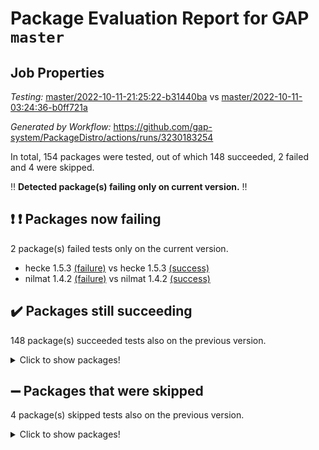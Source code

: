 # Package Evaluation Report for GAP `master`

## Job Properties

*Testing:* [master/2022-10-11-21:25:22-b31440ba](https://github.com/gap-system/PackageDistro/blob/data/reports/master/2022-10-11-21:25:22-b31440ba) vs [master/2022-10-11-03:24:36-b0ff721a](https://github.com/gap-system/PackageDistro/blob/data/reports/master/2022-10-11-03:24:36-b0ff721a)

*Generated by Workflow:* https://github.com/gap-system/PackageDistro/actions/runs/3230183254

In total, 154 packages were tested, out of which 148 succeeded, 2 failed and 4 were skipped.

:bangbang: **Detected package(s) failing only on current version.** :bangbang:

## :exclamation: :exclamation: Packages now failing

2 package(s) failed tests only on the current version.
- hecke 1.5.3 [(failure)](https://github.com/gap-system/PackageDistro/actions/runs/3230183254/jobs/5288514779) vs hecke 1.5.3 [(success)](https://github.com/gap-system/PackageDistro/actions/runs/3223786293/jobs/5274323527)
- nilmat 1.4.2 [(failure)](https://github.com/gap-system/PackageDistro/actions/runs/3230183254/jobs/5288517966) vs nilmat 1.4.2 [(success)](https://github.com/gap-system/PackageDistro/actions/runs/3223786293/jobs/5274325333)

## :heavy_check_mark: Packages still succeeding

148 package(s) succeeded tests also on the previous version.
<details><summary>Click to show packages!</summary>

- 4ti2interface 2022.09-01 [(success)](https://github.com/gap-system/PackageDistro/actions/runs/3230183254/jobs/5288507664)
- ace 5.6.1 [(success)](https://github.com/gap-system/PackageDistro/actions/runs/3230183254/jobs/5288507791)
- aclib 1.3.2 [(success)](https://github.com/gap-system/PackageDistro/actions/runs/3230183254/jobs/5288507876)
- agt 0.2 [(success)](https://github.com/gap-system/PackageDistro/actions/runs/3230183254/jobs/5288507985)
- alnuth 3.2.1 [(success)](https://github.com/gap-system/PackageDistro/actions/runs/3230183254/jobs/5288508093)
- anupq 3.2.6 [(success)](https://github.com/gap-system/PackageDistro/actions/runs/3230183254/jobs/5288508216)
- atlasrep 2.1.5 [(success)](https://github.com/gap-system/PackageDistro/actions/runs/3230183254/jobs/5288508293)
- autodoc 2022.07.10 [(success)](https://github.com/gap-system/PackageDistro/actions/runs/3230183254/jobs/5288508416)
- automata 1.15 [(success)](https://github.com/gap-system/PackageDistro/actions/runs/3230183254/jobs/5288508597)
- automgrp 1.3.2 [(success)](https://github.com/gap-system/PackageDistro/actions/runs/3230183254/jobs/5288508706)
- autpgrp 1.11 [(success)](https://github.com/gap-system/PackageDistro/actions/runs/3230183254/jobs/5288508805)
- cap 2022.10-04 [(success)](https://github.com/gap-system/PackageDistro/actions/runs/3230183254/jobs/5288508897)
- caratinterface 2.3.4 [(success)](https://github.com/gap-system/PackageDistro/actions/runs/3230183254/jobs/5288508997)
- cddinterface 2022.08.11 [(success)](https://github.com/gap-system/PackageDistro/actions/runs/3230183254/jobs/5288509095)
- circle 1.6.5 [(success)](https://github.com/gap-system/PackageDistro/actions/runs/3230183254/jobs/5288509176)
- classicpres 1.22 [(success)](https://github.com/gap-system/PackageDistro/actions/runs/3230183254/jobs/5288509265)
- cohomolo 1.6.10 [(success)](https://github.com/gap-system/PackageDistro/actions/runs/3230183254/jobs/5288509379)
- congruence 1.2.4 [(success)](https://github.com/gap-system/PackageDistro/actions/runs/3230183254/jobs/5288509475)
- corelg 1.56 [(success)](https://github.com/gap-system/PackageDistro/actions/runs/3230183254/jobs/5288509570)
- crime 1.6 [(success)](https://github.com/gap-system/PackageDistro/actions/runs/3230183254/jobs/5288509683)
- crisp 1.4.5 [(success)](https://github.com/gap-system/PackageDistro/actions/runs/3230183254/jobs/5288509769)
- crypting 0.10.3 [(success)](https://github.com/gap-system/PackageDistro/actions/runs/3230183254/jobs/5288509874)
- cryst 4.1.25 [(success)](https://github.com/gap-system/PackageDistro/actions/runs/3230183254/jobs/5288509963)
- crystcat 1.1.10 [(success)](https://github.com/gap-system/PackageDistro/actions/runs/3230183254/jobs/5288510068)
- ctbllib 1.3.4 [(success)](https://github.com/gap-system/PackageDistro/actions/runs/3230183254/jobs/5288510163)
- cubefree 1.19 [(success)](https://github.com/gap-system/PackageDistro/actions/runs/3230183254/jobs/5288510257)
- curlinterface 2.3.1 [(success)](https://github.com/gap-system/PackageDistro/actions/runs/3230183254/jobs/5288510369)
- cvec 2.7.6 [(success)](https://github.com/gap-system/PackageDistro/actions/runs/3230183254/jobs/5288510442)
- datastructures 0.2.7 [(success)](https://github.com/gap-system/PackageDistro/actions/runs/3230183254/jobs/5288510539)
- deepthought 1.0.6 [(success)](https://github.com/gap-system/PackageDistro/actions/runs/3230183254/jobs/5288510655)
- design 1.7 [(success)](https://github.com/gap-system/PackageDistro/actions/runs/3230183254/jobs/5288510775)
- difsets 2.3.1 [(success)](https://github.com/gap-system/PackageDistro/actions/runs/3230183254/jobs/5288510860)
- digraphs 1.6.0 [(success)](https://github.com/gap-system/PackageDistro/actions/runs/3230183254/jobs/5288510953)
- edim 1.3.6 [(success)](https://github.com/gap-system/PackageDistro/actions/runs/3230183254/jobs/5288511040)
- example 4.3.2 [(success)](https://github.com/gap-system/PackageDistro/actions/runs/3230183254/jobs/5288511143)
- examplesforhomalg 2022.10-01 [(success)](https://github.com/gap-system/PackageDistro/actions/runs/3230183254/jobs/5288511221)
- factint 1.6.3 [(success)](https://github.com/gap-system/PackageDistro/actions/runs/3230183254/jobs/5288511323)
- ferret 1.0.8 [(success)](https://github.com/gap-system/PackageDistro/actions/runs/3230183254/jobs/5288511421)
- fga 1.4.0 [(success)](https://github.com/gap-system/PackageDistro/actions/runs/3230183254/jobs/5288511524)
- fining 1.5.1 [(success)](https://github.com/gap-system/PackageDistro/actions/runs/3230183254/jobs/5288511605)
- float 1.0.3 [(success)](https://github.com/gap-system/PackageDistro/actions/runs/3230183254/jobs/5288511717)
- format 1.4.3 [(success)](https://github.com/gap-system/PackageDistro/actions/runs/3230183254/jobs/5288511829)
- forms 1.2.8 [(success)](https://github.com/gap-system/PackageDistro/actions/runs/3230183254/jobs/5288511924)
- fplsa 1.2.5 [(success)](https://github.com/gap-system/PackageDistro/actions/runs/3230183254/jobs/5288512006)
- fr 2.4.10 [(success)](https://github.com/gap-system/PackageDistro/actions/runs/3230183254/jobs/5288512098)
- francy 1.2.5 [(success)](https://github.com/gap-system/PackageDistro/actions/runs/3230183254/jobs/5288512250)
- fwtree 1.3 [(success)](https://github.com/gap-system/PackageDistro/actions/runs/3230183254/jobs/5288512386)
- gapdoc 1.6.6 [(success)](https://github.com/gap-system/PackageDistro/actions/runs/3230183254/jobs/5288512470)
- gauss 2022.09-01 [(success)](https://github.com/gap-system/PackageDistro/actions/runs/3230183254/jobs/5288512585)
- gaussforhomalg 2022.08-03 [(success)](https://github.com/gap-system/PackageDistro/actions/runs/3230183254/jobs/5288512828)
- gbnp 1.0.5 [(success)](https://github.com/gap-system/PackageDistro/actions/runs/3230183254/jobs/5288512964)
- generalizedmorphismsforcap 2022.09-01 [(success)](https://github.com/gap-system/PackageDistro/actions/runs/3230183254/jobs/5288513148)
- genss 1.6.8 [(success)](https://github.com/gap-system/PackageDistro/actions/runs/3230183254/jobs/5288513256)
- gradedmodules 2022.09-02 [(success)](https://github.com/gap-system/PackageDistro/actions/runs/3230183254/jobs/5288513404)
- gradedringforhomalg 2022.08-02 [(success)](https://github.com/gap-system/PackageDistro/actions/runs/3230183254/jobs/5288513614)
- grape 4.8.5 [(success)](https://github.com/gap-system/PackageDistro/actions/runs/3230183254/jobs/5288513809)
- groupoids 1.71 [(success)](https://github.com/gap-system/PackageDistro/actions/runs/3230183254/jobs/5288514021)
- grpconst 2.6.2 [(success)](https://github.com/gap-system/PackageDistro/actions/runs/3230183254/jobs/5288514150)
- guarana 0.96.3 [(success)](https://github.com/gap-system/PackageDistro/actions/runs/3230183254/jobs/5288514311)
- guava 3.17 [(success)](https://github.com/gap-system/PackageDistro/actions/runs/3230183254/jobs/5288514497)
- hap 1.47 [(success)](https://github.com/gap-system/PackageDistro/actions/runs/3230183254/jobs/5288514592)
- hapcryst 0.1.15 [(success)](https://github.com/gap-system/PackageDistro/actions/runs/3230183254/jobs/5288514680)
- help 3.5 [(success)](https://github.com/gap-system/PackageDistro/actions/runs/3230183254/jobs/5288514901)
- homalg 2022.08-04 [(success)](https://github.com/gap-system/PackageDistro/actions/runs/3230183254/jobs/5288515015)
- homalgtocas 2022.10-01 [(success)](https://github.com/gap-system/PackageDistro/actions/runs/3230183254/jobs/5288515104)
- idrel 2.44 [(success)](https://github.com/gap-system/PackageDistro/actions/runs/3230183254/jobs/5288515212)
- images 1.3.1 [(success)](https://github.com/gap-system/PackageDistro/actions/runs/3230183254/jobs/5288515314)
- intpic 0.3.0 [(success)](https://github.com/gap-system/PackageDistro/actions/runs/3230183254/jobs/5288515425)
- io 4.7.3 [(success)](https://github.com/gap-system/PackageDistro/actions/runs/3230183254/jobs/5288515552)
- io_forhomalg 2022.09-01 [(success)](https://github.com/gap-system/PackageDistro/actions/runs/3230183254/jobs/5288515674)
- irredsol 1.4.3 [(success)](https://github.com/gap-system/PackageDistro/actions/runs/3230183254/jobs/5288515781)
- json 2.1.0 [(success)](https://github.com/gap-system/PackageDistro/actions/runs/3230183254/jobs/5288515860)
- jupyterkernel 1.4.1 [(success)](https://github.com/gap-system/PackageDistro/actions/runs/3230183254/jobs/5288515946)
- jupyterviz 1.5.6 [(success)](https://github.com/gap-system/PackageDistro/actions/runs/3230183254/jobs/5288516032)
- kan 1.34 [(success)](https://github.com/gap-system/PackageDistro/actions/runs/3230183254/jobs/5288516112)
- kbmag 1.5.10 [(success)](https://github.com/gap-system/PackageDistro/actions/runs/3230183254/jobs/5288516208)
- laguna 3.9.5 [(success)](https://github.com/gap-system/PackageDistro/actions/runs/3230183254/jobs/5288516281)
- liealgdb 2.2.1 [(success)](https://github.com/gap-system/PackageDistro/actions/runs/3230183254/jobs/5288516373)
- liepring 2.7 [(success)](https://github.com/gap-system/PackageDistro/actions/runs/3230183254/jobs/5288516460)
- liering 2.4.2 [(success)](https://github.com/gap-system/PackageDistro/actions/runs/3230183254/jobs/5288516542)
- linearalgebraforcap 2022.09-12 [(success)](https://github.com/gap-system/PackageDistro/actions/runs/3230183254/jobs/5288516642)
- localizeringforhomalg 2022.09-01 [(success)](https://github.com/gap-system/PackageDistro/actions/runs/3230183254/jobs/5288516757)
- loops 3.4.2 [(success)](https://github.com/gap-system/PackageDistro/actions/runs/3230183254/jobs/5288516833)
- lpres 1.0.3 [(success)](https://github.com/gap-system/PackageDistro/actions/runs/3230183254/jobs/5288516948)
- majoranaalgebras 1.4 [(success)](https://github.com/gap-system/PackageDistro/actions/runs/3230183254/jobs/5288517050)
- mapclass 1.4.6 [(success)](https://github.com/gap-system/PackageDistro/actions/runs/3230183254/jobs/5288517151)
- matgrp 0.70 [(success)](https://github.com/gap-system/PackageDistro/actions/runs/3230183254/jobs/5288517258)
- matricesforhomalg 2022.10-04 [(success)](https://github.com/gap-system/PackageDistro/actions/runs/3230183254/jobs/5288517340)
- modisom 2.5.3 [(success)](https://github.com/gap-system/PackageDistro/actions/runs/3230183254/jobs/5288517440)
- modulepresentationsforcap 2022.10-02 [(success)](https://github.com/gap-system/PackageDistro/actions/runs/3230183254/jobs/5288517528)
- modules 2022.09-01 [(success)](https://github.com/gap-system/PackageDistro/actions/runs/3230183254/jobs/5288517657)
- monoidalcategories 2022.10-01 [(success)](https://github.com/gap-system/PackageDistro/actions/runs/3230183254/jobs/5288517747)
- nconvex 2022.09-01 [(success)](https://github.com/gap-system/PackageDistro/actions/runs/3230183254/jobs/5288517824)
- nock 1.5 [(success)](https://github.com/gap-system/PackageDistro/actions/runs/3230183254/jobs/5288518069)
- normalizinterface 1.3.4 [(success)](https://github.com/gap-system/PackageDistro/actions/runs/3230183254/jobs/5288518179)
- nq 2.5.8 [(success)](https://github.com/gap-system/PackageDistro/actions/runs/3230183254/jobs/5288518263)
- numericalsgps 1.3.1 [(success)](https://github.com/gap-system/PackageDistro/actions/runs/3230183254/jobs/5288518378)
- openmath 11.5.1 [(success)](https://github.com/gap-system/PackageDistro/actions/runs/3230183254/jobs/5288518543)
- orb 4.9.0 [(success)](https://github.com/gap-system/PackageDistro/actions/runs/3230183254/jobs/5288518651)
- packagemanager 1.3.2 [(success)](https://github.com/gap-system/PackageDistro/actions/runs/3230183254/jobs/5288518729)
- patternclass 2.4.2 [(success)](https://github.com/gap-system/PackageDistro/actions/runs/3230183254/jobs/5288518857)
- permut 2.0.4 [(success)](https://github.com/gap-system/PackageDistro/actions/runs/3230183254/jobs/5288518965)
- polenta 1.3.10 [(success)](https://github.com/gap-system/PackageDistro/actions/runs/3230183254/jobs/5288519045)
- polymaking 0.8.6 [(success)](https://github.com/gap-system/PackageDistro/actions/runs/3230183254/jobs/5288519127)
- primgrp 3.4.2 [(success)](https://github.com/gap-system/PackageDistro/actions/runs/3230183254/jobs/5288519212)
- profiling 2.5.1 [(success)](https://github.com/gap-system/PackageDistro/actions/runs/3230183254/jobs/5288519346)
- qpa 1.34 [(success)](https://github.com/gap-system/PackageDistro/actions/runs/3230183254/jobs/5288519442)
- quagroup 1.8.3 [(success)](https://github.com/gap-system/PackageDistro/actions/runs/3230183254/jobs/5288519527)
- radiroot 2.9 [(success)](https://github.com/gap-system/PackageDistro/actions/runs/3230183254/jobs/5288519663)
- rcwa 4.7.0 [(success)](https://github.com/gap-system/PackageDistro/actions/runs/3230183254/jobs/5288519773)
- rds 1.8 [(success)](https://github.com/gap-system/PackageDistro/actions/runs/3230183254/jobs/5288519849)
- recog 1.4.2 [(success)](https://github.com/gap-system/PackageDistro/actions/runs/3230183254/jobs/5288519934)
- repndecomp 1.2.1 [(success)](https://github.com/gap-system/PackageDistro/actions/runs/3230183254/jobs/5288520039)
- repsn 3.1.0 [(success)](https://github.com/gap-system/PackageDistro/actions/runs/3230183254/jobs/5288520127)
- resclasses 4.7.3 [(success)](https://github.com/gap-system/PackageDistro/actions/runs/3230183254/jobs/5288520234)
- ringsforhomalg 2022.10-01 [(success)](https://github.com/gap-system/PackageDistro/actions/runs/3230183254/jobs/5288520305)
- sco 2022.09-01 [(success)](https://github.com/gap-system/PackageDistro/actions/runs/3230183254/jobs/5288520434)
- scscp 2.3.1 [(success)](https://github.com/gap-system/PackageDistro/actions/runs/3230183254/jobs/5288520529)
- semigroups 5.0.2 [(success)](https://github.com/gap-system/PackageDistro/actions/runs/3230183254/jobs/5288520702)
- sglppow 2.2 [(success)](https://github.com/gap-system/PackageDistro/actions/runs/3230183254/jobs/5288520797)
- sgpviz 0.999.5 [(success)](https://github.com/gap-system/PackageDistro/actions/runs/3230183254/jobs/5288520905)
- simpcomp 2.1.14 [(success)](https://github.com/gap-system/PackageDistro/actions/runs/3230183254/jobs/5288520991)
- singular 2022.09.23 [(success)](https://github.com/gap-system/PackageDistro/actions/runs/3230183254/jobs/5288521121)
- sla 1.5.3 [(success)](https://github.com/gap-system/PackageDistro/actions/runs/3230183254/jobs/5288521253)
- smallgrp 1.5 [(success)](https://github.com/gap-system/PackageDistro/actions/runs/3230183254/jobs/5288521361)
- smallsemi 0.6.13 [(success)](https://github.com/gap-system/PackageDistro/actions/runs/3230183254/jobs/5288521516)
- sonata 2.9.4 [(success)](https://github.com/gap-system/PackageDistro/actions/runs/3230183254/jobs/5288521644)
- sophus 1.27 [(success)](https://github.com/gap-system/PackageDistro/actions/runs/3230183254/jobs/5288521745)
- spinsym 1.5.2 [(success)](https://github.com/gap-system/PackageDistro/actions/runs/3230183254/jobs/5288521875)
- standardff 0.9.4 [(success)](https://github.com/gap-system/PackageDistro/actions/runs/3230183254/jobs/5288521977)
- symbcompcc 1.3.2 [(success)](https://github.com/gap-system/PackageDistro/actions/runs/3230183254/jobs/5288522049)
- thelma 1.3 [(success)](https://github.com/gap-system/PackageDistro/actions/runs/3230183254/jobs/5288522188)
- tomlib 1.2.9 [(success)](https://github.com/gap-system/PackageDistro/actions/runs/3230183254/jobs/5288522302)
- toolsforhomalg 2022.09-08 [(success)](https://github.com/gap-system/PackageDistro/actions/runs/3230183254/jobs/5288522405)
- toric 1.9.5 [(success)](https://github.com/gap-system/PackageDistro/actions/runs/3230183254/jobs/5288522501)
- toricvarieties 2022.07.13 [(success)](https://github.com/gap-system/PackageDistro/actions/runs/3230183254/jobs/5288522609)
- transgrp 3.6.3 [(success)](https://github.com/gap-system/PackageDistro/actions/runs/3230183254/jobs/5288522705)
- ugaly 4.0.3 [(success)](https://github.com/gap-system/PackageDistro/actions/runs/3230183254/jobs/5288522794)
- unipot 1.5 [(success)](https://github.com/gap-system/PackageDistro/actions/runs/3230183254/jobs/5288522904)
- unitlib 4.1.0 [(success)](https://github.com/gap-system/PackageDistro/actions/runs/3230183254/jobs/5288523011)
- utils 0.77 [(success)](https://github.com/gap-system/PackageDistro/actions/runs/3230183254/jobs/5288523096)
- uuid 0.7 [(success)](https://github.com/gap-system/PackageDistro/actions/runs/3230183254/jobs/5288523182)
- walrus 0.9991 [(success)](https://github.com/gap-system/PackageDistro/actions/runs/3230183254/jobs/5288523255)
- wedderga 4.10.2 [(success)](https://github.com/gap-system/PackageDistro/actions/runs/3230183254/jobs/5288523358)
- xmod 2.88 [(success)](https://github.com/gap-system/PackageDistro/actions/runs/3230183254/jobs/5288523454)
- xmodalg 1.22 [(success)](https://github.com/gap-system/PackageDistro/actions/runs/3230183254/jobs/5288523567)
- yangbaxter 0.10.1 [(success)](https://github.com/gap-system/PackageDistro/actions/runs/3230183254/jobs/5288523684)
- zeromqinterface 0.14 [(success)](https://github.com/gap-system/PackageDistro/actions/runs/3230183254/jobs/5288523789)
</details>

## :heavy_minus_sign: Packages that were skipped

4 package(s) skipped tests also on the previous version.
<details><summary>Click to show packages!</summary>

- browse 1.8.18 [(skipped)](https://github.com/gap-system/PackageDistro/actions/runs/3230183254/jobs/5288343986)
- itc 1.5.1 [(skipped)](https://github.com/gap-system/PackageDistro/actions/runs/3230183254/jobs/5288343986)
- polycyclic 2.16 [(skipped)](https://github.com/gap-system/PackageDistro/actions/runs/3230183254/jobs/5288343986)
- xgap 4.31 [(skipped)](https://github.com/gap-system/PackageDistro/actions/runs/3230183254/jobs/5288343986)
</details>

